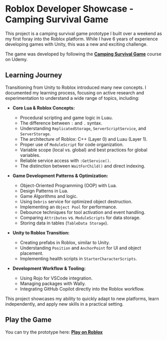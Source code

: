 # Roblox Developer Showcase - Camping Survival Game

This project is a camping survival game prototype I built over a weekend as my first foray into the Roblox platform. While I have 6 years of experience developing games with Unity, this was a new and exciting challenge.

The game was developed by following the [**Camping Survival Game**](https://www.udemy.com/course/robloxadvancedcodingcourse/) course on Udemy.

## Learning Journey

Transitioning from Unity to Roblox introduced many new concepts. I documented my learning process, focusing on active research and experimentation to understand a wide range of topics, including:

-   **Core Lua & Roblox Concepts:**
    -   Procedural scripting and game logic in Luau.
    -   The difference between `:` and `.` syntax.
    -   Understanding `ReplicatedStorage`, `ServerScriptService`, and `ServerStorage`.
    -   The architecture of Roblox: C++ (Layer 0) and Luau (Layer 1).
    -   Proper use of `ModuleScript` for code organization.
    -   Variable scope (local vs. global) and best practices for global variables.
    -   Reliable service access with `:GetService()`.
    -   The distinction between `WaitForChild()` and direct indexing.

-   **Game Development Patterns & Optimization:**
    -   Object-Oriented Programming (OOP) with Lua.
    -   Design Patterns in Lua.
    -   Game Algorithms and logic.
    -   Using `Debris` service for optimized object destruction.
    -   Implementing an `Object Pool` for performance.
    -   Debounce techniques for tool activation and event handling.
    -   Comparing `Attributes` vs. `ModuleScripts` for data storage.
    -   Storing data in tables (`TableData Storage`).

-   **Unity to Roblox Transition:**
    -   Creating prefabs in Roblox, similar to Unity.
    -   Understanding `Position` and `AnchorPoint` for UI and object placement.
    -   Implementing health scripts in `StarterCharacterScripts`.

-   **Development Workflow & Tooling:**
    -   Using Rojo for VSCode integration.
    -   Managing packages with Wally.
    -   Integrating GitHub Copilot directly into the Roblox workflow.

This project showcases my ability to quickly adapt to new platforms, learn independently, and apply new skills in a practical setting.

## Play the Game

You can try the prototype here: [**Play on Roblox**](https://create.roblox.com/dashboard/creations/experiences/8798985738/overview)
